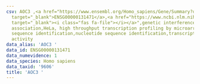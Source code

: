 ```yaml
---
csv: AOC3 ,<a href="https://www.ensembl.org/Homo_sapiens/Gene/Summary?db=core;g=ENSG00000131471"
  target="_blank">ENSG00000131471</a>,<a href="https://www.ncbi.nlm.nih.gov/pubmed/28369544"
  target="_blank"><i class="fas fa-file"></i></a>",genetic interference,functional
  association,HeLa, high throughput transcription profiling by microarray,nucleotide
  sequence identification,nucleotide sequence identification,transcriptional regulation,up-regulates
  activity
data_alias: 'AOC3 '
data_id: ENSG00000131471
data_numevidence: 1
data_species: Homo sapiens
data_taxid: '9606'
title: 'AOC3 '
---
```

